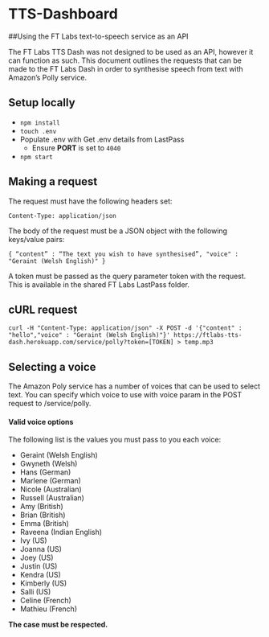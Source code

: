 # TTS-Dashboard

##Using the FT Labs text-to-speech service as an API

The FT Labs TTS Dash was not designed to be used as an API, however it can function as such. This document outlines the requests that can be made to the FT Labs Dash in order to synthesise speech from text with Amazon’s Polly service.

## Setup locally

- `npm install`
- `touch .env`
- Populate .env with Get .env details from LastPass
	- Ensure **PORT** is set to `4040`
- `npm start`

## Making a request

The request must have the following headers set:

`Content-Type: application/json`

The body of the request must be a JSON object with the following keys/value pairs:

`
{
	“content” : “The text you wish to have synthesised”,
	"voice" : "Geraint (Welsh English)"
}
`

A token must be passed as the query parameter  token  with the request. This is available in the shared FT Labs LastPass folder.

## cURL request

`curl -H "Content-Type: application/json" -X POST -d '{"content" : "hello","voice" : "Geraint (Welsh English)"}' https://ftlabs-tts-dash.herokuapp.com/service/polly?token=[TOKEN] > temp.mp3`

## Selecting a voice
The Amazon Poly service has a number of voices that can be used to select text. You can specify which voice to use with voice param in the POST request to /service/polly.


#### Valid voice options
The following list is the values you must pass to you each voice:

- Geraint (Welsh English)
- Gwyneth (Welsh)
- Hans (German)
- Marlene (German)
- Nicole (Australian)
- Russell (Australian)
- Amy (British)
- Brian (British)
- Emma (British)
- Raveena (Indian English)
- Ivy (US)
- Joanna (US)
- Joey (US)
- Justin (US)
- Kendra (US)
- Kimberly (US)
- Salli (US)
- Celine (French)
- Mathieu (French)

**The case must be respected.**
